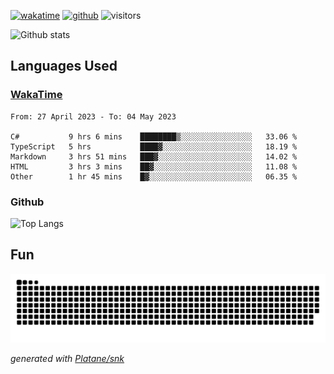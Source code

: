 [![wakatime](https://wakatime.com/badge/user/82c377cd-a54c-404c-b7df-177b313ca539.svg)](https://wakatime.com/@82c377cd-a54c-404c-b7df-177b313ca539)
[![github](https://img.shields.io/github/followers/xinthose?logo=github&style=plastic)](https://github.com/alanhamlett?tab=followers)
![visitors](https://visitor-badge.glitch.me/badge?page_id=xinthose&left_color=green&right_color=red)

![Github stats](https://github-readme-stats.vercel.app/api?username=xinthose&show_icons=true&theme=radical&count_private=true)

## Languages Used

### [WakaTime](https://wakatime.com/)
<!--START_SECTION:waka-->

```text
From: 27 April 2023 - To: 04 May 2023

C#           9 hrs 6 mins    ████████▒░░░░░░░░░░░░░░░░   33.06 %
TypeScript   5 hrs           ████▓░░░░░░░░░░░░░░░░░░░░   18.19 %
Markdown     3 hrs 51 mins   ███▓░░░░░░░░░░░░░░░░░░░░░   14.02 %
HTML         3 hrs 3 mins    ██▓░░░░░░░░░░░░░░░░░░░░░░   11.08 %
Other        1 hr 45 mins    █▓░░░░░░░░░░░░░░░░░░░░░░░   06.35 %
```

<!--END_SECTION:waka-->

### Github

![Top Langs](https://github-readme-stats.vercel.app/api/top-langs/?username=xinthose)

## Fun
![github contribution grid snake animation](https://raw.githubusercontent.com/xinthose/xinthose/output/github-contribution-grid-snake.svg)

_generated with [Platane/snk](https://github.com/Platane/snk)_

